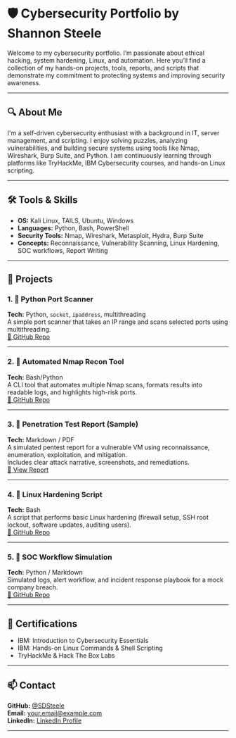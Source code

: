 # 🛡️ Cybersecurity Portfolio by Shannon Steele

Welcome to my cybersecurity portfolio. I’m passionate about ethical hacking, system hardening, Linux, and automation. Here you’ll find a collection of my hands-on projects, tools, reports, and scripts that demonstrate my commitment to protecting systems and improving security awareness.

---

## 🔍 About Me

I'm a self-driven cybersecurity enthusiast with a background in IT, server management, and scripting. I enjoy solving puzzles, analyzing vulnerabilities, and building secure systems using tools like Nmap, Wireshark, Burp Suite, and Python. I am continuously learning through platforms like TryHackMe, IBM Cybersecurity courses, and hands-on Linux scripting.

---

## 🛠️ Tools & Skills

- **OS:** Kali Linux, TAILS, Ubuntu, Windows
- **Languages:** Python, Bash, PowerShell
- **Security Tools:** Nmap, Wireshark, Metasploit, Hydra, Burp Suite
- **Concepts:** Reconnaissance, Vulnerability Scanning, Linux Hardening, SOC workflows, Report Writing

---

## 🧪 Projects

### 1. 🔎 Python Port Scanner
**Tech:** Python, `socket`, `ipaddress`, multithreading  
A simple port scanner that takes an IP range and scans selected ports using multithreading.  
[🔗 GitHub Repo](https://github.com/SDSteele/port-scanner)

---

### 2. 🧰 Automated Nmap Recon Tool
**Tech:** Bash/Python  
A CLI tool that automates multiple Nmap scans, formats results into readable logs, and highlights high-risk ports.  
[🔗 GitHub Repo](https://github.com/SDSteele/nmap-recon)

---

### 3. 📝 Penetration Test Report (Sample)
**Tech:** Markdown / PDF  
A simulated pentest report for a vulnerable VM using reconnaissance, enumeration, exploitation, and mitigation.  
Includes clear attack narrative, screenshots, and remediations.  
[📄 View Report](link-to-sample)

---

### 4. 🔐 Linux Hardening Script
**Tech:** Bash  
A script that performs basic Linux hardening (firewall setup, SSH root lockout, software updates, auditing users).  
[🔗 GitHub Repo](https://github.com/SDSteele/linux-hardening)

---

### 5. 🔁 SOC Workflow Simulation
**Tech:** Python / Markdown  
Simulated logs, alert workflow, and incident response playbook for a mock company breach.  
[🔗 GitHub Repo](https://github.com/SDSteele/soc-playbook)

---

## 📜 Certifications

- IBM: Introduction to Cybersecurity Essentials
- IBM: Hands-on Linux Commands & Shell Scripting
- TryHackMe & Hack The Box Labs

---

## 📫 Contact

**GitHub:** [@SDSteele](https://github.com/SDSteele)  
**Email:** your.email@example.com  
**LinkedIn:** [LinkedIn Profile](https://linkedin.com/in/yourprofile)

---
